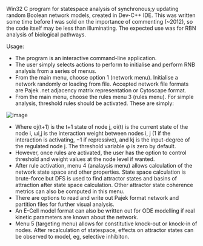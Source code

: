 Win32 C program for statespace analysis of synchronous;y updating random Boolean network models, created in Dev-C++ IDE.
This was written some time before I was sold on the importance of commenting (~2012), so the code itself may be less than illuminating. The expected use was for RBN analysis of biological pathways.

Usage:
- The program is an interactive command-line application.
- The user simply selects actions to perform to initialise and perform RNB analysis from a series of menus.
- From the main menu, choose option 1 (network menu). Initialise a network randomly or loading from file. Accepted network file formats are Pajek .net adjacency matrix representation or Cytoscape format.
- From the main menu, choose the rules menu 3 (rules menu). For simple analysis, threshold rules should be activated. These are simply:

![image](https://user-images.githubusercontent.com/75328354/126550851-d378edb4-3f07-405b-9452-2a52e30d0263.png)


- Where σj(t+1) is the t+1 state of node j, σi(t) is the current state of the node i, ωi,j is the interaction weight between nodes i, j (1 if the interaction is activating, −1 if repressive), and kj is the input-degree of the regulated node j. The threshold variable φ is zero by default.
- However, once rules are activated, the user has the option to control threshold and weight values at the node level if wanted.
- After rule activation, menu 4 (analaysis menu) allows calculation of the network state space and other properties. State space calculation is brute-force but DFS is used to find attractor states and basins of attraction after state space calculation. Other attractor state coherence metrics can also be computed in this menu.
- There are options to read and write out Pajek format network and partition files for further visual analysis.
- An E-Cell model format can also be written out for ODE modelling if real kinetic parameters are known about the network.
- Menu 5 (targeting menu) allows for constitutive knock-out or knock-in of nodes. After recalculation of statespace, effects on attractor states can be observed to model, eg, selective inhibiton.
